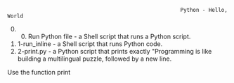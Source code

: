                                                            Python - Hello, World 

0. 0. Run Python file - a Shell script that runs a Python script.
1. 1-run_inline - a Shell script that runs Python code.
2. 2-print.py - a Python script that prints exactly "Programming is like building a multilingual puzzle, followed by a new line.

Use the function print
